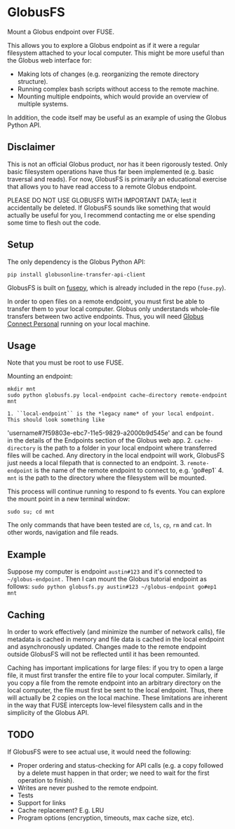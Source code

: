 # GlobusFS
Mount a Globus endpoint over FUSE.

This allows you to explore a Globus endpoint as if it were a regular
filesystem attached to your local computer. This might be more useful than the Globus web interface for:

* Making lots of changes (e.g. reorganizing the remote directory structure).
* Running complex bash scripts without access to the remote machine.
* Mounting multiple endpoints, which would provide an overview of multiple systems.

In addition, the code itself may be useful as an example of using the Globus Python API.


## Disclaimer
This is not an official Globus product, nor has it been rigorously tested. Only basic filesystem
operations have thus far been implemented (e.g. basic traversal and reads).
For now, GlobusFS is primarily an educational exercise that allows you to have read access to a
remote Globus endpoint.

PLEASE DO NOT USE GLOBUSFS WITH IMPORTANT DATA; lest it accidentally be deleted.
If GlobusFS sounds like something that would actually be useful for you, I recommend contacting
me or else spending some time to flesh out the code.


## Setup
The only dependency is the Globus Python API:

``pip install globusonline-transfer-api-client``

GlobusFS is built on [fusepy](https://github.com/terencehonles/fusepy), which
is already included in the repo (``fuse.py``).

In order to open files on a remote endpoint, you must first be able to transfer them to your
local computer. Globus only understands whole-file transfers between two active endpoints.
Thus, you will need [Globus Connect Personal](https://www.globus.org/globus-connect-personal)
running on your local machine.


## Usage
Note that you must be root to use FUSE.

Mounting an endpoint:
```
mkdir mnt
sudo python globusfs.py local-endpoint cache-directory remote-endpoint mnt
```

    1. ``local-endpoint`` is the *legacy name* of your local endpoint. This should look something like
 'username#7f59803e-ebc7-11e5-9829-a2000b9d545e' and can be found in the details of the
  Endpoints section of the Globus web app.
    2. ``cache-directory`` is the path to a folder in your local endpoint where transferred files
    will be cached. Any directory in the local endpoint will work, GlobusFS just needs a local
    filepath that is connected to an endpoint.
    3. ``remote-endpoint`` is the name of the remote endpoint to connect to, e.g. 'go#ep1`
    4. ``mnt`` is the path to the directory where the filesystem will be mounted.

This process will continue running to respond to fs events.
You can explore the mount point in a new terminal window:

``sudo su; cd mnt``

The only commands that have been tested are ``cd``, ``ls``, ``cp``, ``rm`` and ``cat``.
In other words, navigation and file reads.


## Example
Suppose my computer is endpoint ``austin#123`` and it's connected to ``~/globus-endpoint.``
Then I can mount the Globus tutorial endpoint as follows:
``sudo python globusfs.py austin#123 ~/globus-endpoint go#ep1 mnt``


## Caching
In order to work effectively (and minimize the number of network calls), file metadata is cached in
memory and file data is cached in the local endpoint and asynchronously updated.
Changes made to the remote endpoint outside GlobusFS will not be reflected until it has been remounted.

Caching has important implications for large files: if you try to open a large file,
it must first transfer the entire file to your local computer. Similarly, if you copy a file
from the remote endpoint into an arbitrary directory on the local computer, the file must first
be sent to the local endpoint. Thus, there will actually be 2 copies on the local machine.
These limitations are inherent in the way that FUSE intercepts low-level filesystem calls and in
the simplicity of the Globus API.


## TODO
If GlobusFS were to see actual use, it would need the following:
  * Proper ordering and status-checking for API calls (e.g. a copy followed by a delete must happen
    in that order; we need to wait for the first operation to finish).
  * Writes are never pushed to the remote endpoint.
  * Tests
  * Support for links
  * Cache replacement? E.g. LRU
  * Program options (encryption, timeouts, max cache size, etc).